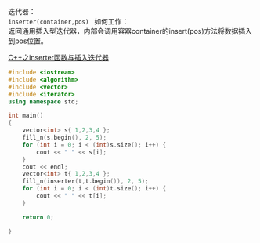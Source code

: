 
迭代器：<br>
```inserter(container,pos) ```
如何工作：<br>
返回通用插入型迭代器，内部会调用容器container的insert(pos)方法将数据插入到pos位置。<br>

[C++之inserter函数与插入迭代器](https://blog.csdn.net/m0_37456764/article/details/83019250)

```cpp
#include <iostream>
#include <algorithm>
#include <vector>
#include <iterator>
using namespace std;

int main()
{
	vector<int> s{ 1,2,3,4 };
	fill_n(s.begin(), 2, 5);
	for (int i = 0; i < (int)s.size(); i++) {
		cout << " " << s[i];
	}
	cout << endl;
	vector<int> t{ 1,2,3,4 };
	fill_n(inserter(t,t.begin()), 2, 5);
	for (int i = 0; i < (int)t.size(); i++) {
		cout << " " << t[i];
	}

	return 0;

}
```
